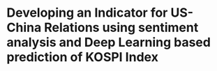 # Developing an Indicator for US-China Relations using sentiment analysis and Deep Learning based prediction of KOSPI Index
